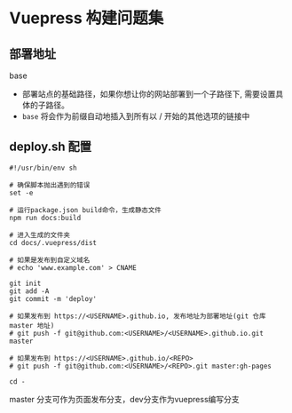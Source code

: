 # Vuepress 构建问题集

## 部署地址
base
   - 部署站点的基础路径，如果你想让你的网站部署到一个子路径下, 需要设置具体的子路径。
   - `base` 将会作为前缀自动地插入到所有以 / 开始的其他选项的链接中

## deploy.sh 配置

``` bash{13,20,23}
#!/usr/bin/env sh

# 确保脚本抛出遇到的错误
set -e

# 运行package.json build命令，生成静态文件
npm run docs:build

# 进入生成的文件夹
cd docs/.vuepress/dist

# 如果是发布到自定义域名
# echo 'www.example.com' > CNAME

git init
git add -A
git commit -m 'deploy'

# 如果发布到 https://<USERNAME>.github.io, 发布地址为部署地址(git 仓库master 地址)
# git push -f git@github.com:<USERNAME>/<USERNAME>.github.io.git master

# 如果发布到 https://<USERNAME>.github.io/<REPO>
# git push -f git@github.com:<USERNAME>/<REPO>.git master:gh-pages

cd -
```

master 分支可作为页面发布分支，dev分支作为vuepress编写分支